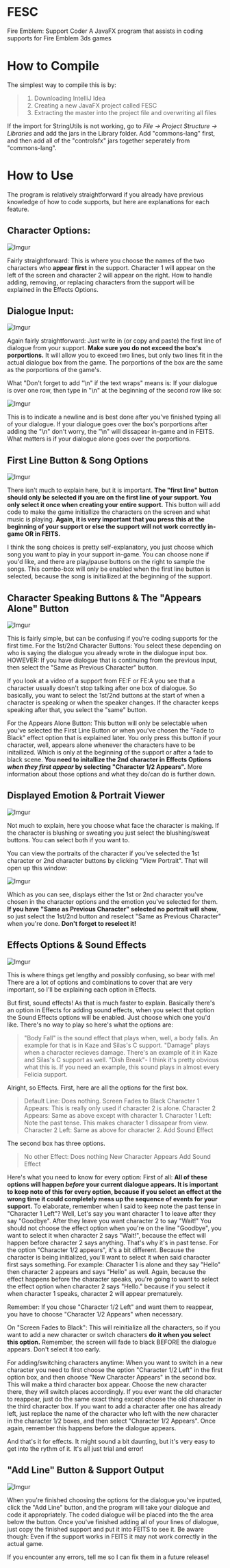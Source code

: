 # FESC
Fire Emblem: Support Coder
A JavaFX program that assists in coding supports for Fire Emblem 3ds games

# How to Compile
The simplest way to compile this is by:
> 1. Downloading IntelliJ Idea
> 2. Creating a new JavaFX project called FESC
> 3. Extracting the master into the project file and overwriting all files

If the import for StringUtils is not working, go to *File -> Project Structure -> Libraries* and add the jars in the Library folder. Add "commons-lang" first, and then add all of the "controlsfx" jars together seperately from "commons-lang".

# How to Use
The program is relatively straightforward if you already have previous knowledge of how to code supports, but here are explanations for each feature.


## Character Options:
![Imgur](http://i.imgur.com/3pRe2YW.png)

Fairly straightforward: This is where you choose the names of the two characters who **appear first** in the support. Character 1 will appear on the left of the screen and character 2 will appear on the right. How to handle adding, removing, or replacing characters from the support will be explained in the Effects Options.


## Dialogue Input:
![Imgur](http://i.imgur.com/MBHa0p7.png)

Again fairly straightforward: Just write in (or copy and paste) the first line of dialogue from your support. 
**Make sure you do not exceed the box's porportions.** It will allow you to exceed two lines, but only two lines fit in the actual dialogue box from the game. The porportions of the box are the same as the porportions of the game's.

What "Don't forget to add "\n" if the text wraps" means is: If your dialogue is over one row, then type in "\n" at the beginning of the second row like so:

![Imgur](http://i.imgur.com/s2yeJEl.png)

This is to indicate a newline and is best done after you've finished typing all of your dialogue. If your dialogue goes over the box's porportions after adding the "\n" don't worry, the "\n" will dissapear in-game and in FEITS. What matters is if your dialogue alone goes over the porportions.


## First Line Button & Song Options
![Imgur](http://i.imgur.com/MhsfyVI.png)

There isn't much to explain here, but it is important. **The "first line" button should only be selected if you are on the first line of your support. You only select it once when creating your entire support.** This button will add code to make the game initiallize the characters on the screen and what music is playing. **Again, it is very important that you press this at the beginning of your support or else the support will not work correctly in-game OR in FEITS.**

I think the song choices is pretty self-explanatory, you just choose which song you want to play in your support in-game. You can choose none if you'd like, and there are play/pause buttons on the right to sample the songs. This combo-box will only be enabled when the first line button is selected, because the song is initiallized at the beginning of the support.


## Character Speaking Buttons & The "Appears Alone" Button
![Imgur](http://i.imgur.com/obgejEW.png)

This is fairly simple, but can be confusing if you're coding supports for the first time. 
For the 1st/2nd Character Buttons: You select these depending on who is saying the dialogue you already wrote in the dialogue input box. HOWEVER: If you have dialogue that is continuing from the previous input, then select the "Same as Previous Character" button.

If you look at a video of a support from FE:F or FE:A you see that a character usually doesn't stop talking after one box of dialogue. So basically, you want to select the 1st/2nd buttons at the start of when a character is speaking or when the speaker changes. If the character keeps speaking after that, you select the "same" button.

For the Appears Alone Button: This button will only be selectable when you've selected the First Line Button or when you've chosen the "Fade to Black" effect option that is explained later. You only press this button if your character, well, appears alone whenever the characters have to be initailized. Which is only at the beginning of the support or after a fade to black scene. **You need to initallize the 2nd character in Effects Options _when they first appear_ by selecting "Character 1/2 Appears".** More information about those options and what they do/can do is further down.


## Displayed Emotion & Portrait Viewer
![Imgur](http://i.imgur.com/SerRt6h.png)

Not much to explain, here you choose what face the character is making. If the character is blushing or sweating you just select the blushing/sweat buttons. You can select both if you want to.

You can view the portraits of the character if you've selected the 1st character or 2nd character buttons by clicking "View Portrait". That will open up this window:

![Imgur](http://i.imgur.com/6LLuY5Z.png?1)

Which as you can see, displays either the 1st or 2nd character you've chosen in the character options and the emotion you've selected for them. **If you have "Same as Previous Character" selected no portrait will show**, so just select the 1st/2nd button and reselect "Same as Previous Character" when you're done. **Don't forget to reselect it!**


## Effects Options & Sound Effects
![Imgur](http://i.imgur.com/GAP3foc.png)

This is where things get lengthy and possibly confusing, so bear with me! There are a lot of options and combinations to cover that are very important, so I'll be explaining each option in Effects. 

But first, sound effects! As that is much faster to explain. Basically there's an option in Effects for adding sound effects, when you select that option the Sound Effects options will be enabled. Just choose which one you'd like. There's no way to play so here's what the options are:
> "Body Fall" is the sound effect that plays when, well, a body falls. An example for that is in Kaze and Silas's C support.
> "Damage" plays when a character recieves damage. There's an example of it in Kaze and Silas's C support as well.
> "Dish Break"- I think it's pretty obvious what this is. If you need an example, this sound plays in almost every Felicia support.

Alright, so Effects. First, here are all the options for the first box.
> Default Line: Does nothing.
> Screen Fades to Black
> Character 1 Appears: This is really only used if character 2 is alone.
> Character 2 Appears: Same as above except with character 1.
> Character 1 Left: Note the past tense. This makes character 1 dissapear from view.
> Character 2 Left: Same as above for character 2.
> Add Sound Effect

The second box has three options.
> No other Effect: Does nothing
> New Character Appears
> Add Sound Effect

Here's what you need to know for every option:
First of all: **All of these options will happen _before_ your current dialogue appears. It is important to keep note of this for every option, because if you select an effect at the wrong time it could completely mess up the sequence of events for your support.** 
To elaborate, remember when I said to keep note the past tense in "Character 1 Left"? Well, Let's say you want character 1 to leave after they say "Goodbye". After they leave you want character 2 to say "Wait!" You should not choose the effect option when you're on the line "Goodbye", you want to select it when character 2 says "Wait!", because the effect will happen before character 2 says anything. That's why it's in past tense.
For the option "Character 1/2 appears", it's a bit different. Because the character is being initialized, you'll want to select it when said character first says something. For example: Character 1 is alone and they say "Hello" then character 2 appears and says "Hello" as well. Again, because the effect happens before the character speaks, you're going to want to select the effect option when character 2 says "Hello." because if you select it when character 1 speaks, character 2 will appear prematurely.

Remember: If you chose "Character 1/2 Left" and want them to reappear, you have to choose "Character 1/2 Appears" when necessary.

On "Screen Fades to Black": This will reinitialize all the characters, so if you want to add a new character or switch characters **do it when you select this option.** Remember, the screen will fade to black BEFORE the dialogue appears. Don't select it too early.

For adding/switching characters anytime: When you want to switch in a new character you need to first choose the option "Character 1/2 Left" in the first option box, and then choose "New Character Appears" in the second box. This will make a third character box appear. Choose the new character there, they will switch places accordingly. If you ever want the old character to reappear, just do the same exact thing except choose the old character in the third character box. 
If you want to add a character after one has already left, just replace the name of the character who left with the new character in the character 1/2 boxes, and then select "Character 1/2 Appears". Once again, remember this happens before the dialogue appears.

And that's it for effects. It might sound a bit daunting, but it's very easy to get into the rythm of it. It's all just trial and error!

## "Add Line" Button & Support Output
![Imgur](http://i.imgur.com/QoeWozt.png)

When you're finished choosing the options for the dialogue you've inputted, click the "Add Line" button, and the program will take your dialogue and code it appropriately. The coded dialogue will be placed into the the area below the button. 
Once you've finished adding all of your lines of dialogue, just copy the finished support and put it into FEITS to see it. 
Be aware though: Even if the support works in FEITS it may not work correctly in the actual game. 

If you encounter any errors, tell me so I can fix them in a future release!

